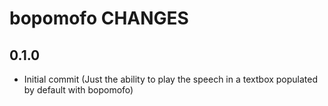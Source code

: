 # bopomofo CHANGES

## 0.1.0

- Initial commit (Just the ability to play the speech in a textbox
  populated by default with bopomofo)

